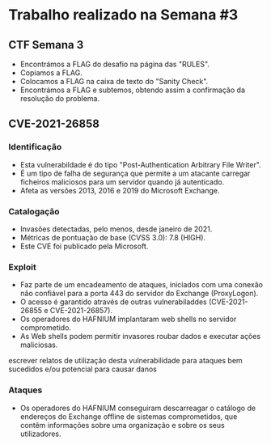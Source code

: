 # Trabalho realizado na Semana #3

## CTF Semana 3

- Encontrámos a FLAG do desafio na página das "RULES".
- Copiamos a FLAG.
- Colocamos a FLAG na caixa de texto do "Sanity Check".
- Encontrámos a FLAG e subtemos, obtendo assim a confirmação da resolução do problema.

## CVE-2021-26858

### Identificação

- Esta vulnerabildade é do tipo "Post-Authentication Arbitrary File Writer".
- É um tipo de falha de segurança que permite a um atacante carregar ficheiros maliciosos para um servidor quando já autenticado.
- Afeta as versões 2013, 2016 e 2019 do Microsoft Exchange.


### Catalogação

- Invasões detectadas, pelo menos, desde janeiro de 2021.
- Métricas de pontuação de base (CVSS 3.0): 7.8 (HIGH).
- Este CVE foi publicado pela Microsoft.



### Exploit

- Faz parte de um encadeamento de ataques, iniciados com uma conexão não confiável para a porta 443 do servidor do Exchange (ProxyLogon).
- O acesso é garantido através de outras vulnerabiladdes (CVE-2021-26855 e CVE-2021-26857).
- Os operadores do HAFNIUM implantaram web shells no servidor comprometido.
- As Web shells podem permitir invasores roubar dados e executar ações maliciosas. 

escrever relatos de utilização desta vulnerabilidade para ataques bem sucedidos e/ou potencial para causar danos
### Ataques

- Os operadores do HAFNIUM conseguiram descarreagar o catálogo de endereços do Exchange offline de sistemas comprometidos, que contêm informações sobre uma organização e sobre os seus utilizadores.


